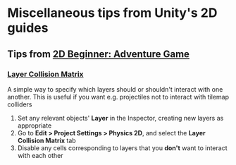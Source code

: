 # Miscellaneous tips from Unity's 2D guides

## Tips from [2D Beginner: Adventure Game](https://learn.unity.com/course/2d-beginner-adventure-game?version=2022.3)

### [Layer Collision Matrix](https://learn.unity.com/course/2d-beginner-adventure-game/unit/characters-and-interaction-mechanics/tutorial/implement-projectiles-for-the-player?version=2022.3#64d4f752edbc2a6ed17e1cc8)

A simple way to specify which layers should or shouldn't interact with one another. This is useful if you want e.g. projectiles not to interact with tilemap colliders

1. Set any relevant objects' **Layer** in the Inspector, creating new layers as appropriate
2. Go to **Edit > Project Settings > Physics 2D**, and select the **Layer Collision Matrix** tab
3. Disable any cells corresponding to layers that you **don't** want to interact with each other
